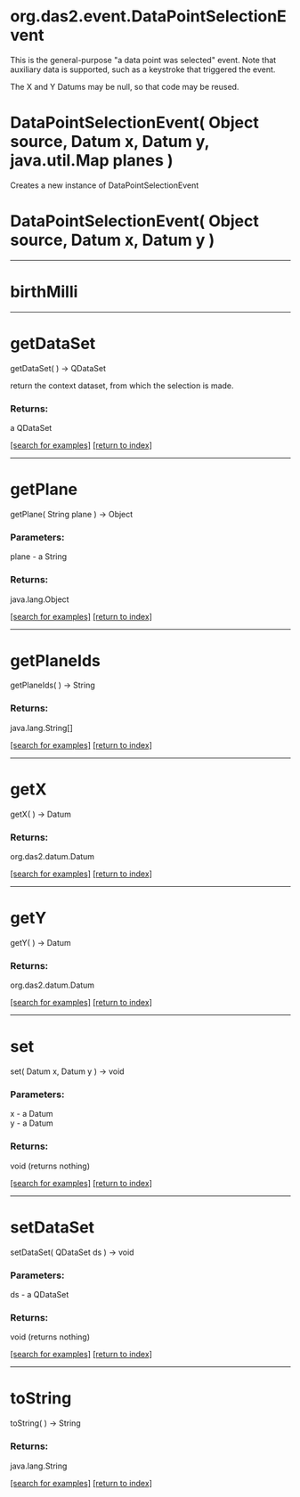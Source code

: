 # org.das2.event.DataPointSelectionEvent

This is the general-purpose "a data point was selected" event.  Note that
 auxiliary data is supported, such as a keystroke that triggered the event.
 
 The X and Y Datums may be null, so that code may be reused.

# DataPointSelectionEvent( Object source, Datum x, Datum y, java.util.Map planes )
Creates a new instance of DataPointSelectionEvent

# DataPointSelectionEvent( Object source, Datum x, Datum y )


***
<a name="birthMilli"></a>
# birthMilli



***
<a name="getDataSet"></a>
# getDataSet
getDataSet(  ) &rarr; QDataSet

return the context dataset, from which the selection is made.

### Returns:
a QDataSet


<a href="https://github.com/autoplot/dev/search?q=getDataSet&unscoped_q=getDataSet">[search for examples]</a>
<a href="https://github.com/autoplot/documentation/blob/master/javadoc/index-all.md">[return to index]</a>

***
<a name="getPlane"></a>
# getPlane
getPlane( String plane ) &rarr; Object



### Parameters:
plane - a String

### Returns:
java.lang.Object


<a href="https://github.com/autoplot/dev/search?q=getPlane&unscoped_q=getPlane">[search for examples]</a>
<a href="https://github.com/autoplot/documentation/blob/master/javadoc/index-all.md">[return to index]</a>

***
<a name="getPlaneIds"></a>
# getPlaneIds
getPlaneIds(  ) &rarr; String



### Returns:
java.lang.String[]


<a href="https://github.com/autoplot/dev/search?q=getPlaneIds&unscoped_q=getPlaneIds">[search for examples]</a>
<a href="https://github.com/autoplot/documentation/blob/master/javadoc/index-all.md">[return to index]</a>

***
<a name="getX"></a>
# getX
getX(  ) &rarr; Datum



### Returns:
org.das2.datum.Datum


<a href="https://github.com/autoplot/dev/search?q=getX&unscoped_q=getX">[search for examples]</a>
<a href="https://github.com/autoplot/documentation/blob/master/javadoc/index-all.md">[return to index]</a>

***
<a name="getY"></a>
# getY
getY(  ) &rarr; Datum



### Returns:
org.das2.datum.Datum


<a href="https://github.com/autoplot/dev/search?q=getY&unscoped_q=getY">[search for examples]</a>
<a href="https://github.com/autoplot/documentation/blob/master/javadoc/index-all.md">[return to index]</a>

***
<a name="set"></a>
# set
set( Datum x, Datum y ) &rarr; void



### Parameters:
x - a Datum
<br>y - a Datum

### Returns:
void (returns nothing)


<a href="https://github.com/autoplot/dev/search?q=set&unscoped_q=set">[search for examples]</a>
<a href="https://github.com/autoplot/documentation/blob/master/javadoc/index-all.md">[return to index]</a>

***
<a name="setDataSet"></a>
# setDataSet
setDataSet( QDataSet ds ) &rarr; void



### Parameters:
ds - a QDataSet

### Returns:
void (returns nothing)


<a href="https://github.com/autoplot/dev/search?q=setDataSet&unscoped_q=setDataSet">[search for examples]</a>
<a href="https://github.com/autoplot/documentation/blob/master/javadoc/index-all.md">[return to index]</a>

***
<a name="toString"></a>
# toString
toString(  ) &rarr; String



### Returns:
java.lang.String


<a href="https://github.com/autoplot/dev/search?q=toString&unscoped_q=toString">[search for examples]</a>
<a href="https://github.com/autoplot/documentation/blob/master/javadoc/index-all.md">[return to index]</a>

